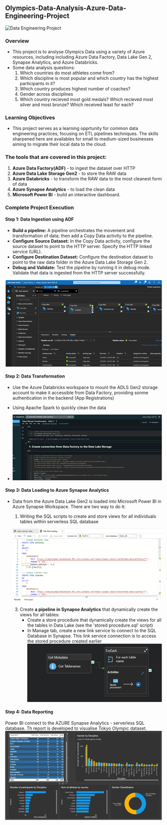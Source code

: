 ## Olympics-Data-Analysis-Azure-Data-Engineering-Project
![Data Engineering Project](./images/data-engineering-projectt.png)

### Overview
- This project is to anslyse Olympics Data using a variety of Azure resources, including including Azure Data Factory, Data Lake Gen 2, Synapse Analytics, and Azure Databricks.
- Some data analysis questions:
  1. Which countries do most athletes come from?
  2. Which discipline is most popular and which country has the highest participants in it?
  3. Which country produces highest number of coaches?
  4. Gender across disciplines
  5. Which country recieved most gold medals? Which recieved most silver and most bronze? Which received least for each?
### Learning Objectives 
- This project serves as a learning opprtunity for common data engineering practices, focusing on ETL pipelines techniques. The skills sharpened here are availables for small to medium-sized businesses aiming to migrate their local data to the cloud. 
### The tools that are covered in this project:
1. **Azure Data Factory(ADF)** - to ingest the dataset over HTTP
2. **Azure Data Lake Storage Gen2** - to store the RAW data
3. **Azure Databricks** - to transform the RAW data to the most cleanest form of data
4. **Azure Synapse Analytics** - to load the clean data
5. **Microsoft Power BI** - build an interactive dashboard. 
### Complete Project Execution 
#### Step 1: Data Ingestion using ADF
- **Build a pipeline:** A pipeline orchestrates the movement and transformation of data; then add a Copy Data activity to the pipeline.
- **Configure Source Dataset:** In the Copy Data activity, configure the source dataset to point to the HTTP server. Specify the HTTP linked service (URL).
- **Configure Destination Dataset:** Configure the destination dataset to point to the raw data folder in the Azure Data Lake Storage Gen 2. 
- **Debug and Validate:** Test the pipeline by running it in debug mode. Validate that data is ingested from the HTTP server successfully.
  
![Data Ingestion](./images/data-ingestion.png)
#### Step 2: Data Transformation 
- Use the Azure Databricks workspace to mount the ADLS Gen2 storage account to make it accessible from Data Factory, providing sonme authentication in the backend (App Registrations)
- Using Apache Spark to quickly clean the data
  
- ![Data Transformation](./images/data-ingestion-script.gif)

#### Step 3: Data Loading to Azure Synapse Analytics 
- Data from the Azure Data Lake Gen2 is loaded into Microsoft Power BI in Azure Synapse Workspace. There are two way to do it:
  1. Writing the SQL scripts to create and store views for all individuals tables within serverless SQL database
     
  ![Data Loading](./images/data-loading-script.png)
 
  3. Create **a pipeline in Synapse Analytics** that dynamically create the views for all tables:
     * Create a store procedure that dynamically create the views for all the tables in Data Lake (see the 'stored procedure.sql' script)
     * In Manage tab, create a new link service to connect to the SQL Database in Synapse. This link service connection is to access the stored procedure created earlier
![Data Loading](./images/data-loading-pipeline.png)
#### Step 4: Data Reporting 
Power BI connect to the AZURE Synapse Analytics - serverless SQL database. Th report is developed to visualise Tokyo Olympic dataset. 
 ![Data Reporting](./images/Tokyo-Dashboard.png)
